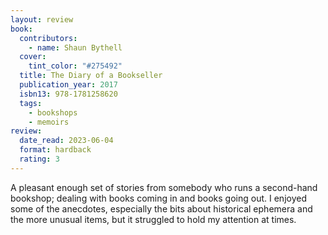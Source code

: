```yaml
---
layout: review
book:
  contributors:
    - name: Shaun Bythell
  cover:
    tint_color: "#275492"
  title: The Diary of a Bookseller
  publication_year: 2017
  isbn13: 978-1781258620
  tags:
    - bookshops
    - memoirs
review:
  date_read: 2023-06-04
  format: hardback
  rating: 3
---
```


A pleasant enough set of stories from somebody who runs a second-hand bookshop; dealing with books coming in and books going out.
I enjoyed some of the anecdotes, especially the bits about historical ephemera and the more unusual items, but it struggled to hold my attention at times.
